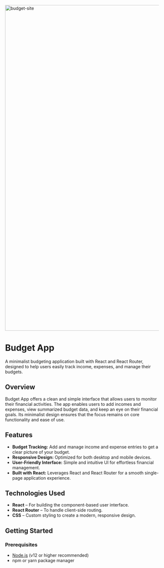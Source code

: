 <img width="1067" alt="budget-site" src="https://github.com/user-attachments/assets/c7f451e1-7952-4440-af8d-3205d1c88ea2" />

# Budget App

A minimalist budgeting application built with React and React Router, designed to help users easily track income, expenses, and manage their budgets.

## Overview

Budget App offers a clean and simple interface that allows users to monitor their financial activities. The app enables users to add incomes and expenses, view summarized budget data, and keep an eye on their financial goals. Its minimalist design ensures that the focus remains on core functionality and ease of use.

## Features

- **Budget Tracking:** Add and manage income and expense entries to get a clear picture of your budget.
- **Responsive Design:** Optimized for both desktop and mobile devices.
- **User-Friendly Interface:** Simple and intuitive UI for effortless financial management.
- **Built with React:** Leverages React and React Router for a smooth single-page application experience.

## Technologies Used

- **React** – For building the component-based user interface.
- **React Router** – To handle client-side routing.
- **CSS** – Custom styling to create a modern, responsive design.

## Getting Started

### Prerequisites

- [Node.js](https://nodejs.org/) (v12 or higher recommended)
- npm or yarn package manager

